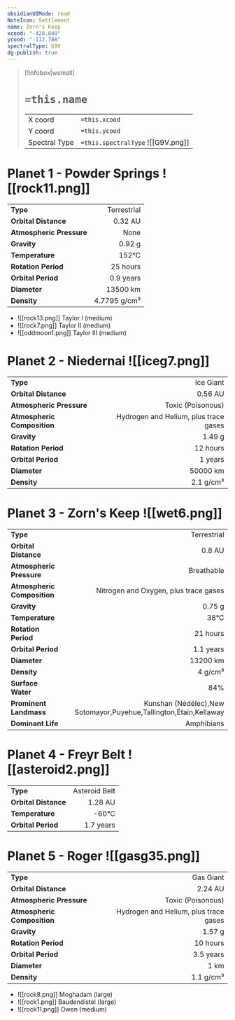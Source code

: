 ```yaml
---
obsidianUIMode: read
NoteIcon: Settlement
name: Zorn's Keep
xcood: "-428.849"
ycood: "-112.788"
spectralType: G9V
dg-publish: true
---
```

> [!infobox|wsmall]
> # `=this.name`
> | | |
> | - | - |
> | X coord | `=this.xcood` |
> | Y coord| `=this.ycood` |
> | Spectral Type | `=this.spectralType` ![[G9V.png]] |

# Planet 1 - Powder Springs ![[rock11.png]]
|                             |                           |
| --------------------------- | -------------------------:|
| **Type**                    |             Terrestrial |
| **Orbital Distance**        |   0.32 AU |
| **Atmospheric Pressure**    |       None |
| **Gravity**                 |        0.92 g |
| **Temperature**             |    152°C |
| **Rotation Period**         |  25 hours |
| **Orbital Period** | 0.9 years |
| **Diameter**                |      13500 km | 
| **Density**                 |    4.7795 g/cm³ |



- ![[rock13.png]] Taylor I (medium)
- ![[rock7.png]] Taylor II (medium)
- ![[oddmoon1.png]] Taylor III (medium)


# Planet 2 - Niedernai ![[iceg7.png]]
|                             |                           |
| --------------------------- | -------------------------:|
| **Type**                    |             Ice Giant |
| **Orbital Distance**        |   0.56 AU |
| **Atmospheric Pressure**    |       Toxic (Poisonous) |
| **Atmospheric Composition** |      Hydrogen and Helium, plus trace gases |
| **Gravity**                 |        1.49 g |
| **Rotation Period**         |  12 hours |
| **Orbital Period** | 1 years |
| **Diameter**                |      50000 km | 
| **Density**                 |    2.1 g/cm³ |





# Planet 3 - Zorn's Keep ![[wet6.png]]
|                             |                           |
| --------------------------- | -------------------------:|
| **Type**                    |             Terrestrial |
| **Orbital Distance**        |   0.8 AU |
| **Atmospheric Pressure**    |       Breathable |
| **Atmospheric Composition** |      Nitrogen and Oxygen, plus trace gases |
| **Gravity**                 |        0.75 g |
| **Temperature**             |    38°C |
| **Rotation Period**         |  21 hours |
| **Orbital Period** | 1.1 years |
| **Diameter**                |      13200 km | 
| **Density**                 |    4 g/cm³ |
| **Surface Water**           |           84% | 
| **Prominent Landmass**      |         Kunshan (Nédélec),New Sotomayor,Puyehue,Tallington,Étain,Kellaway | 
| **Dominant Life**           |         Amphibians |





# Planet 4 - Freyr Belt ![[asteroid2.png]]
|                             |                           |
| --------------------------- | -------------------------:|
| **Type**                    |             Asteroid Belt |
| **Orbital Distance**        |   1.28 AU |
| **Temperature**             |    -60°C |
| **Orbital Period** | 1.7 years |





# Planet 5 - Roger ![[gasg35.png]]
|                             |                           |
| --------------------------- | -------------------------:|
| **Type**                    |             Gas Giant |
| **Orbital Distance**        |   2.24 AU |
| **Atmospheric Pressure**    |       Toxic (Poisonous) |
| **Atmospheric Composition** |      Hydrogen and Helium, plus trace gases |
| **Gravity**                 |        1.57 g |
| **Rotation Period**         |  10 hours |
| **Orbital Period** | 3.5 years |
| **Diameter**                |      1 km | 
| **Density**                 |    1.1 g/cm³ |



- ![[rock8.png]] Moghadam (large)
- ![[rock1.png]] Baudendistel (large)
- ![[rock11.png]] Owen (medium)


